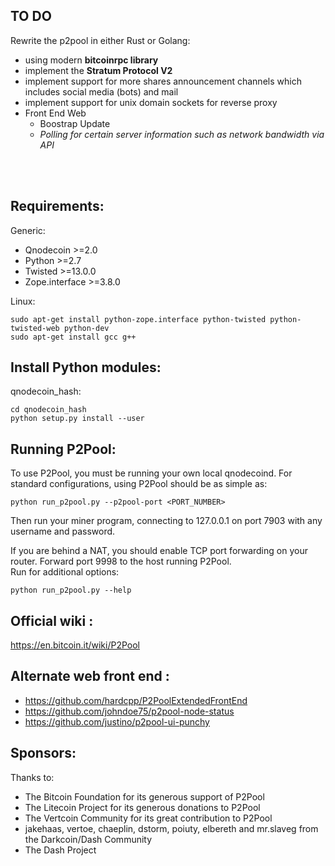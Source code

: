 TO DO
-----
Rewrite the p2pool in either Rust or Golang:
 * using modern **bitcoinrpc library** 
 * implement the **Stratum Protocol V2**
 * implement support for more shares announcement channels
    which includes social media (bots) and mail
 * implement support for unix domain sockets for reverse proxy
 * Front End Web
    * Boostrap Update
    * _Polling for certain server information such as network bandwidth via  API_  
</br>
</br>    


Requirements:
-------------------------
Generic:

* Qnodecoin >=2.0
* Python >=2.7
* Twisted >=13.0.0
* Zope.interface >=3.8.0

Linux:

    sudo apt-get install python-zope.interface python-twisted python-twisted-web python-dev
    sudo apt-get install gcc g++

Install Python modules:
-------------------------

qnodecoin_hash:

    cd qnodecoin_hash
    python setup.py install --user

Running P2Pool:
-------------------------
To use P2Pool, you must be running your own local qnodecoind. For standard
configurations, using P2Pool should be as simple as:

    python run_p2pool.py --p2pool-port <PORT_NUMBER>

Then run your miner program, connecting to 127.0.0.1 on port 7903 with any
username and password.

If you are behind a NAT, you should enable TCP port forwarding on your
router. Forward port 9998 to the host running P2Pool.
</br>
Run for additional options:

    python run_p2pool.py --help

Official wiki :
-------------------------
https://en.bitcoin.it/wiki/P2Pool

Alternate web front end :
-------------------------
* https://github.com/hardcpp/P2PoolExtendedFrontEnd
* https://github.com/johndoe75/p2pool-node-status
* https://github.com/justino/p2pool-ui-punchy

Sponsors:
-------------------------

Thanks to:
* The Bitcoin Foundation for its generous support of P2Pool
* The Litecoin Project for its generous donations to P2Pool
* The Vertcoin Community for its great contribution to P2Pool
* jakehaas, vertoe, chaeplin, dstorm, poiuty, elbereth  and mr.slaveg from the Darkcoin/Dash Community
* The Dash Project
